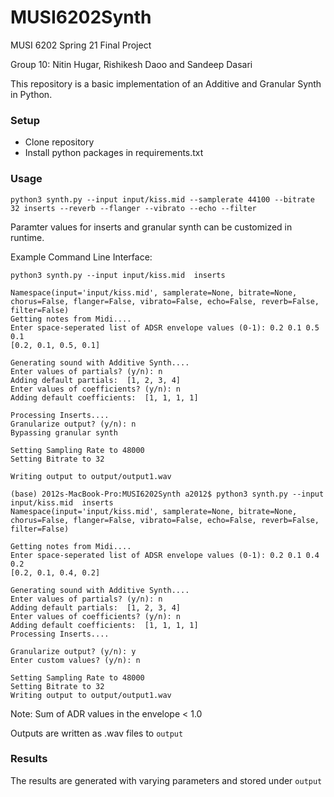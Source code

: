 # MUSI6202Synth
MUSI 6202 Spring 21 Final Project

Group 10: Nitin Hugar, Rishikesh Daoo and Sandeep Dasari

This repository is a basic implementation of an Additive and Granular Synth in Python.

### Setup

- Clone repository
- Install python packages in requirements.txt

### Usage 
```
python3 synth.py --input input/kiss.mid --samplerate 44100 --bitrate 32 inserts --reverb --flanger --vibrato --echo --filter
```

Paramter values for inserts and granular synth can be customized in runtime.

Example Command Line Interface:

```
python3 synth.py --input input/kiss.mid  inserts

Namespace(input='input/kiss.mid', samplerate=None, bitrate=None, chorus=False, flanger=False, vibrato=False, echo=False, reverb=False, filter=False)
Getting notes from Midi....
Enter space-seperated list of ADSR envelope values (0-1): 0.2 0.1 0.5 0.1
[0.2, 0.1, 0.5, 0.1]

Generating sound with Additive Synth....
Enter values of partials? (y/n): n
Adding default partials:  [1, 2, 3, 4]
Enter values of coefficients? (y/n): n
Adding default coefficients:  [1, 1, 1, 1]

Processing Inserts....
Granularize output? (y/n): n
Bypassing granular synth

Setting Sampling Rate to 48000
Setting Bitrate to 32

Writing output to output/output1.wav

(base) 2012s-MacBook-Pro:MUSI6202Synth a2012$ python3 synth.py --input input/kiss.mid  inserts
Namespace(input='input/kiss.mid', samplerate=None, bitrate=None, chorus=False, flanger=False, vibrato=False, echo=False, reverb=False, filter=False)

Getting notes from Midi....
Enter space-seperated list of ADSR envelope values (0-1): 0.2 0.1 0.4 0.2
[0.2, 0.1, 0.4, 0.2]

Generating sound with Additive Synth....
Enter values of partials? (y/n): n
Adding default partials:  [1, 2, 3, 4]
Enter values of coefficients? (y/n): n
Adding default coefficients:  [1, 1, 1, 1]
Processing Inserts....

Granularize output? (y/n): y
Enter custom values? (y/n): n

Setting Sampling Rate to 48000
Setting Bitrate to 32
Writing output to output/output1.wav
```

Note: Sum of ADR values in the envelope < 1.0

Outputs are written as .wav files to `output`

### Results

The results are generated with varying parameters and stored under `output`

